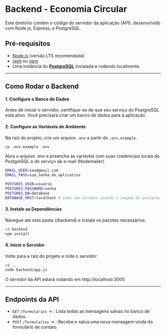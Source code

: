 # Backend - Economia Circular

Este diretório contém o código do servidor da aplicação (API), desenvolvido com Node.js, Express, e PostgreSQL.

## Pré-requisitos

* [Node.js](https://nodejs.org/en/) (versão LTS recomendada)
* [npm](https://www.npmjs.com/) ou [yarn](https://yarnpkg.com/)
* Uma instância do **[PostgreSQL](https://www.postgresql.org/download/)** instalada e rodando localmente.

---

## Como Rodar o Backend

#### 1. Configure o Banco de Dados
Antes de iniciar o servidor, certifique-se de que seu serviço do PostgreSQL está ativo. Você precisará criar um banco de dados para a aplicação.

#### 2. Configure as Variáveis de Ambiente
Na raiz do projeto, crie um arquivo `.env` a partir do `.env.example`.

```bash
cp .env.example .env
```

Abra o arquivo .env e preencha as variáveis com suas credenciais locais do PostgreSQL e do serviço de e-mail (Nodemailer).

```bash
EMAIL_USER=seu@gmail.com
EMAIL_PASS=sua_senha_de_aplicativo

POSTGRES_USER=usuario
POSTGRES_PASSWORD=senha
POSTGRES_DB=database
DATABASE_HOST=localhost # Como não estamos usando a imagem do postgres no docker, use localhost
```

#### 3. Instale as Dependências
Navegue até esta pasta (/backend) e instale os pacotes necessários:
```bash
cd backend
npm install
``` 

#### 4. Inicie  o Servidor
Volte para a raiz do projeto e rode o servidor:
```bash
cd ..
node backend/app.js
``` 
O servidor da API estará rodando em http://localhost:3000

---

## Endpoints da API
* `GET` `/formularios` -> : Lista todas as mensagens salvas no banco de dados.
* `POST` `/formularios` -> : Recebe e salva uma nova mensagem vinda do formulário de contato.


